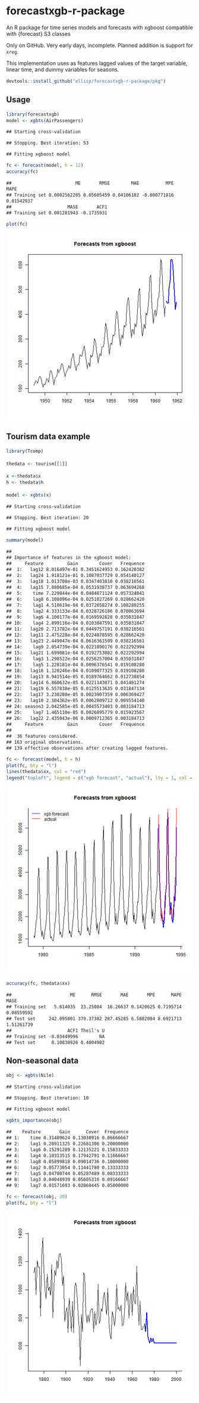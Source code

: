 # forecastxgb-r-package
An R package for time series models and forecasts with xgboost compatible with {forecast} S3 classes

Only on GitHub.  Very early days, incomplete.  Planned addition is support for `xreg`.

This implementation uses as features lagged values of the target variable, linear time, and dummy variables for seasons.





```r
devtools::install_github("ellisp/forecastxgb-r-package/pkg")
```

## Usage


```r
library(forecastxgb)
model <- xgbts(AirPassengers)
```

```
## Starting cross-validation
```

```
## Stopping. Best iteration: 53
```

```
## Fitting xgboost model
```

```r
fc <- forecast(model, h = 12)
accuracy(fc)
```

```
##                        ME       RMSE        MAE          MPE       MAPE
## Training set 0.0002562205 0.05605459 0.04106102 -0.000771816 0.01542937
##                     MASE       ACF1
## Training set 0.001281943 -0.1735931
```

```r
plot(fc)
```

![plot of chunk unnamed-chunk-3](figure/unnamed-chunk-3-1.png)


## Tourism data example

```r
library(Tcomp)

thedata <- tourism[[1]]

x <-thedata$x
h <- thedata$h

model <- xgbts(x)
```

```
## Starting cross-validation
```

```
## Stopping. Best iteration: 20
```

```
## Fitting xgboost model
```

```r
summary(model)
```

```
## 
## Importance of features in the xgboost model:
##     Feature         Gain        Cover   Frequence
##  1:   lag12 8.016497e-01 0.3451624953 0.162420382
##  2:   lag24 1.918121e-01 0.1087037729 0.054140127
##  3:   lag18 1.013708e-03 0.0347403810 0.038216561
##  4:   lag15 7.880685e-04 0.0531938737 0.063694268
##  5:    time 7.229844e-04 0.0484871124 0.057324841
##  6:    lag8 6.108096e-04 0.0251027269 0.028662420
##  7:    lag1 4.510619e-04 0.0372058274 0.108280255
##  8:    lag2 4.333133e-04 0.0328726186 0.070063694
##  9:    lag6 4.100177e-04 0.0169592828 0.035031847
## 10:    lag4 2.899116e-04 0.0103847591 0.035031847
## 11:   lag20 2.713782e-04 0.0449757191 0.038216561
## 12:   lag11 2.475228e-04 0.0224878595 0.028662420
## 13:   lag23 2.449047e-04 0.0616361599 0.038216561
## 14:    lag9 2.054739e-04 0.0221890176 0.022292994
## 15:   lag21 1.699081e-04 0.0192753082 0.022292994
## 16:    lag3 1.298522e-04 0.0256257004 0.035031847
## 17:    lag5 1.228181e-04 0.0096376541 0.019108280
## 18:   lag16 1.120246e-04 0.0109077325 0.019108280
## 19:   lag13 8.941514e-05 0.0189764662 0.012738854
## 20:   lag14 6.860632e-05 0.0221143071 0.041401274
## 21:   lag19 6.557838e-05 0.0125513635 0.031847134
## 22:   lag17 3.230280e-05 0.0023907359 0.006369427
## 23:   lag10 2.104362e-05 0.0062009712 0.009554140
## 24: season3 2.042585e-05 0.0045573403 0.003184713
## 25:    lag7 1.465110e-05 0.0026895779 0.015923567
## 26:   lag22 2.435043e-06 0.0009712365 0.003184713
##     Feature         Gain        Cover   Frequence
## 
##  36 features considered.
## 163 original observations.
## 139 effective observations after creating lagged features.
```

```r
fc <- forecast(model, h = h)
plot(fc, bty = "l")
lines(thedata$xx, col = "red")
legend("topleft", legend = c("xgb forecast", "actual"), lty = 1, col = c("blue", "red"), bty ="n")
```

![plot of chunk unnamed-chunk-4](figure/unnamed-chunk-4-1.png)

```r
accuracy(fc, thedata$xx)
```

```
##                      ME      RMSE       MAE       MPE      MAPE       MASE
## Training set   5.614035  23.25084  16.26637 0.1420625 0.7195714 0.08559592
## Test set     242.095801 379.37382 287.45285 6.5882084 8.6921713 1.51261739
##                     ACF1 Theil's U
## Training set -0.03449996        NA
## Test set      0.10830926 0.4004982
```

## Non-seasonal data


```r
obj <- xgbts(Nile)
```

```
## Starting cross-validation
```

```
## Stopping. Best iteration: 10
```

```
## Fitting xgboost model
```

```r
xgbts_importance(obj)
```

```
##    Feature       Gain      Cover  Frequence
## 1:    time 0.31489624 0.13030916 0.06666667
## 2:    lag1 0.20911325 0.22681306 0.20000000
## 3:    lag6 0.15291289 0.12135221 0.15833333
## 4:    lag4 0.10313515 0.17942791 0.11666667
## 5:    lag8 0.05899818 0.09014736 0.10000000
## 6:    lag2 0.05773054 0.11441780 0.13333333
## 7:    lag5 0.04700744 0.05287489 0.08333333
## 8:    lag3 0.04048939 0.05605316 0.09166667
## 9:    lag7 0.01571693 0.02860445 0.05000000
```

```r
fc <- forecast(obj, 30)
plot(fc, bty = "l")
```

![plot of chunk unnamed-chunk-5](figure/unnamed-chunk-5-1.png)

